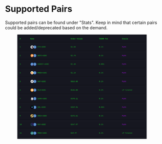 # Supported Pairs

Supported pairs can be found under "Stats". Keep in mind that certain pairs could be added/deprecated based on the demand.

<figure><img src="../.gitbook/assets/Screenshot 2023-05-28 at 9.25.17 PM.png" alt=""><figcaption></figcaption></figure>
